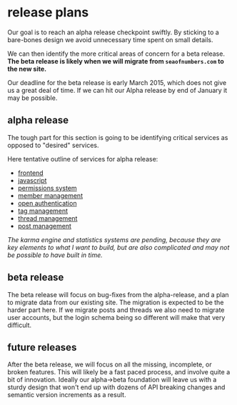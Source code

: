 
# release plans

Our goal is to reach an alpha release checkpoint swiftly.  By sticking to a bare-bones design we avoid unnecessary time spent on small details.

We can then identify the more critical areas of concern for a beta release.  **The beta release is likely when we will migrate from `seaofnumbers.com` to the new site.**

Our deadline for the beta release is early March 2015, which does not give us a great deal of time.  If we can hit our Alpha release by end of January it may be possible.


## alpha release

The tough part for this section is going to be identifying critical services as opposed to "desired" services.

Here tentative outline of services for alpha release:

- [frontend](services/frontned.md)
- [javascript](services/javascript.md)
- [permissions system](services/permissions-system.md)
- [member management](services/member-management.md)
- [open authentication](services/open-authentication.md)
- [tag management](services/tag-management.md)
- [thread management](services/thread-management.md)
- [post management](services/post-management.md)

_The karma engine and statistics systems are pending, because they are key elements to what I want to build, but are also complicated and may not be possible to have built in time._


## beta release

The beta release will focus on bug-fixes from the alpha-release, and a plan to migrate data from our existing site.  The migration is expected to be the harder part here.  If we migrate posts and threads we also need to migrate user accounts, but the login schema being so different will make that very difficult.


## future releases

After the beta release, we will focus on all the missing, incomplete, or broken features.  This will likely be a fast paced process, and involve quite a bit of innovation.  Ideally our alpha->beta foundation will leave us with a sturdy design that won't end up with dozens of API breaking changes and semantic version increments as a result.
